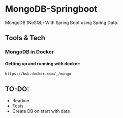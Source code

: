 # MongoDB-Springboot

MongoDB (NoSQL) With Spring Boot using Spring Data.

## Tools & Tech

### MongoDB in Docker

#### Getting up and running with docker:

```https://hub.docker.com/_/mongo```




## TO-DO:
* Readme 
* Tests
* Create DB on start with data
